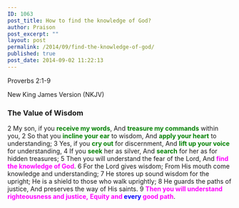 ```yaml
---
ID: 1063
post_title: How to find the knowledge of God?
author: Praison
post_excerpt: ""
layout: post
permalink: /2014/09/find-the-knowledge-of-god/
published: true
post_date: 2014-09-02 11:22:13
---
```

Proverbs 2:1-9

New King James Version (NKJV)
<h3>The Value of Wisdom</h3>
2 My son, if you <span style="color: #008000;"><strong>receive my words</strong></span>,
And <span style="color: #008000;"><strong>treasure my commands</strong></span> within you,
2 So that you <span style="color: #008000;"><strong>incline your ear</strong></span> to wisdom,
And <span style="color: #008000;"><strong>apply your heart</strong></span> to understanding;
3 Yes, if you <span style="color: #008000;"><strong>cry out</strong> </span>for discernment,
And <span style="color: #008000;"><strong>lift up your voice</strong></span> for understanding,
4 If you <span style="color: #008000;"><strong>seek</strong> </span>her as silver,
And <span style="color: #008000;"><strong>search</strong> </span>for her as for hidden treasures;
5 Then you will understand the fear of the Lord,
And <span style="color: #ff00ff;"><strong>find the knowledge of God</strong></span>.
6 For the Lord gives wisdom;
From His mouth come knowledge and understanding;
7 He stores up sound wisdom for the upright;
He is a shield to those who walk uprightly;
8 He guards the paths of justice,
And preserves the way of His saints.
9 <span style="color: #ff00ff;"><strong>Then you will understand righteousness and justice,</strong></span>
<span style="color: #ff00ff;"><strong>Equity and <span style="color: #0000ff;">every</span> good path</strong></span>.

&nbsp;